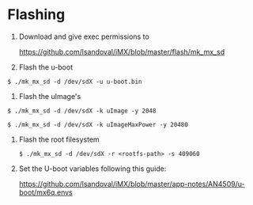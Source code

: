 Flashing
========

1. Download and give exec permissions to 

   https://github.com/lsandoval/iMX/blob/master/flash/mk_mx_sd

1. Flash the u-boot

  `$ ./mk_mx_sd -d /dev/sdX -u u-boot.bin`

1. Flash the uImage's

  `$ ./mk_mx_sd -d /dev/sdX -k uImage -y 2048`

  `$ ./mk_mx_sd -d /dev/sdX -k uImageMaxPower -y 20480`

1. Flash the root filesystem
   
   `$ ./mk_mx_sd -d /dev/sdX -r <rootfs-path> -s 409060`

1. Set the U-boot variables following this guide:
   
   https://github.com/lsandoval/iMX/blob/master/app-notes/AN4509/u-boot/mx6q.envs
